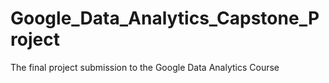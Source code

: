# Google_Data_Analytics_Capstone_Project
The final project submission to the Google Data Analytics Course


